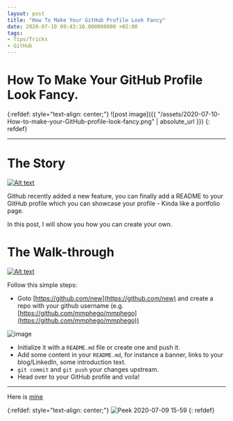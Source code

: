 ```yaml
---
layout: post
title: "How To Make Your GitHub Profile Look Fancy"
date: 2020-07-10 09:43:10.000000000 +02:00
tags:
- Tips/Tricks
- GitHub
---
```

# How To Make Your GitHub Profile Look Fancy.

{:refdef: style="text-align: center;"}
![post image]({{ "/assets/2020-07-10-How-to-make-your-GitHub-profile-look-fancy.png" | absolute_url }})
{: refdef}

-----------------------------------------------------------------------------------------

# The Story

[![Alt text](https://s3.amazonaws.com/assets.datacamp.com/email/other/728x90Promo.png)](https://www.datacamp.com/?tap_a=5644-dce66f&tap_s=1152067-edcdb0&utm_medium=affiliate&utm_source=mphomphego)

Github recently added a new feature, you can finally add a README to your GitHub profile which you can showcase your profile - Kinda like a portfolio page.

In this post, I will show you how you can create your own.

# The Walk-through

[![Alt text](https://s3.amazonaws.com/assets.datacamp.com/email/other/728x90Promo.png)](https://www.datacamp.com/?tap_a=5644-dce66f&tap_s=1152067-edcdb0&utm_medium=affiliate&utm_source=mphomphego)

Follow this simple steps:

- Goto [https://github.com/new](https://github.com/new) and create a repo with your github username (e.g. [https://github.com/mmphego/mmphego](https://github.com/mmphego/mmphego))

![image](https://user-images.githubusercontent.com/7910856/87130340-0189a380-c293-11ea-8096-cf3c0e1d568b.png)

- Initialize it with a `README.md` file or create one and push it.
- Add some content in your `README.md`, for instance a banner, links to your blog/LinkedIn, some introduction text.
- `git commit` and `git push` your changes upstream.
- Head over to your GitHub profile and voila!

---
Here is [mine](https://github.com/mmphego)

{:refdef: style="text-align: center;"}
![Peek 2020-07-09 15-59](https://user-images.githubusercontent.com/7910856/87130857-d8b5de00-c293-11ea-9eeb-2fc432ae8267.gif)
{: refdef}
